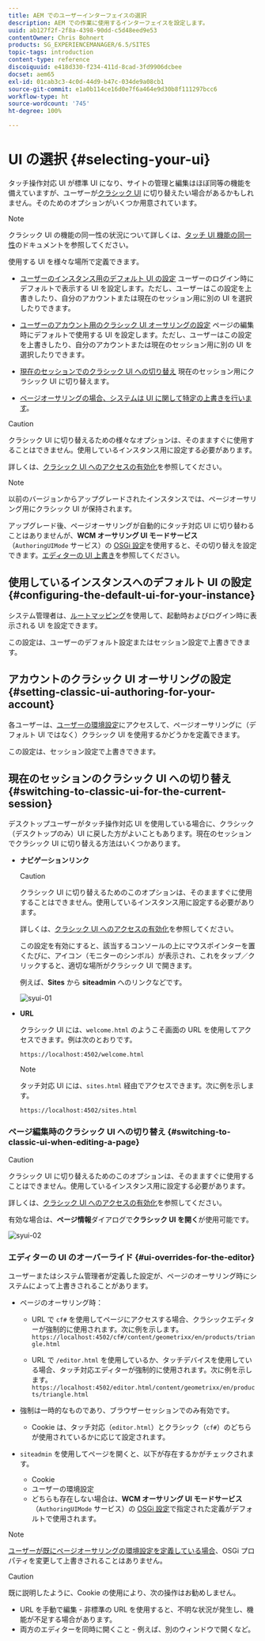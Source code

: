 ```yaml
---
title: AEM でのユーザーインターフェイスの選択
description: AEM での作業に使用するインターフェイスを設定します。
uuid: ab127f2f-2f8a-4398-90dd-c5d48eed9e53
contentOwner: Chris Bohnert
products: SG_EXPERIENCEMANAGER/6.5/SITES
topic-tags: introduction
content-type: reference
discoiquuid: e418d330-f234-411d-8cad-3fd9906dcbee
docset: aem65
exl-id: 01cab3c3-4c0d-44d9-b47c-034de9a08cb1
source-git-commit: e1a0b114ce16d0e7f6a464e9d30b8f111297bcc6
workflow-type: ht
source-wordcount: '745'
ht-degree: 100%

---
```


# UI の選択 {#selecting-your-ui}

タッチ操作対応 UI が標準 UI になり、サイトの管理と編集はほぼ同等の機能を備えていますが、ユーザーが[クラシック UI](/help/sites-classic-ui-authoring/classicui.md) に切り替えたい場合があるかもしれません。そのためのオプションがいくつか用意されています。

>[!NOTE]
>
>クラシック UI の機能の同一性の状況について詳しくは、[タッチ UI 機能の同一性](/help/release-notes/touch-ui-features-status.md)のドキュメントを参照してください。

使用する UI を様々な場所で定義できます。

* [ユーザーのインスタンス用のデフォルト UI の設定](#configuring-the-default-ui-for-your-instance)
ユーザーのログイン時にデフォルトで表示する UI を設定します。ただし、ユーザーはこの設定を上書きしたり、自分のアカウントまたは現在のセッション用に別の UI を選択したりできます。

* [ユーザーのアカウント用のクラシック UI オーサリングの設定](/help/sites-authoring/select-ui.md#setting-classic-ui-authoring-for-your-account)
ページの編集時にデフォルトで使用する UI を設定します。ただし、ユーザーはこの設定を上書きしたり、自分のアカウントまたは現在のセッション用に別の UI を選択したりできます。

* [現在のセッションでのクラシック UI への切り替え](#switching-to-classic-ui-for-the-current-session)
現在のセッション用にクラシック UI に切り替えます。

* [ ページオーサリングの場合、システムは UI に関して特定の上書きを行います](#ui-overrides-for-the-editor)。

>[!CAUTION]
>
>クラシック UI に切り替えるための様々なオプションは、そのまますぐに使用することはできません。使用しているインスタンス用に設定する必要があります。
>
>詳しくは、[クラシック UI へのアクセスの有効化](/help/sites-administering/enable-classic-ui.md)を参照してください。

>[!NOTE]
>
>以前のバージョンからアップグレードされたインスタンスでは、ページオーサリング用にクラシック UI が保持されます。
>
>アップグレード後、ページオーサリングが自動的にタッチ対応 UI に切り替わることはありませんが、**WCM オーサリング UI モードサービス**（`AuthoringUIMode` サービス）の [OSGi 設定](/help/sites-deploying/configuring-osgi.md)を使用すると、その切り替えを設定できます。[エディターの UI 上書き](#ui-overrides-for-the-editor)を参照してください。

## 使用しているインスタンスへのデフォルト UI の設定 {#configuring-the-default-ui-for-your-instance}

システム管理者は、[ルートマッピング](/help/sites-deploying/osgi-configuration-settings.md#daycqrootmapping)を使用して、起動時およびログイン時に表示される UI を設定できます。

この設定は、ユーザーのデフォルト設定またはセッション設定で上書きできます。

## アカウントのクラシック UI オーサリングの設定 {#setting-classic-ui-authoring-for-your-account}

各ユーザーは、[ユーザーの環境設定](/help/sites-authoring/user-properties.md#userpreferences)にアクセスして、ページオーサリングに（デフォルト UI ではなく）クラシック UI を使用するかどうかを定義できます。

この設定は、セッション設定で上書きできます。

## 現在のセッションのクラシック UI への切り替え {#switching-to-classic-ui-for-the-current-session}

デスクトップユーザーがタッチ操作対応 UI を使用している場合に、クラシック（デスクトップのみ）UI に戻した方がよいこともあります。現在のセッションでクラシック UI に切り替える方法はいくつかあります。

* **ナビゲーションリンク**

   >[!CAUTION]
   >
   >クラシック UI に切り替えるためのこのオプションは、そのまますぐに使用することはできません。使用しているインスタンス用に設定する必要があります。
   >
   >
   >詳しくは、[クラシック UI へのアクセスの有効化](/help/sites-administering/enable-classic-ui.md)を参照してください。

   この設定を有効にすると、該当するコンソールの上にマウスポインターを置くたびに、アイコン（モニターのシンボル）が表示され、これをタップ／クリックすると、適切な場所がクラシック UI で開きます。

   例えば、**Sites** から **siteadmin** へのリンクなどです。

   ![syui-01](assets/syui-01.png)

* **URL**

   クラシック UI には、`welcome.html` のようこそ画面の URL を使用してアクセスできます。例は次のとおりです。

   `https://localhost:4502/welcome.html`

   >[!NOTE]
   >
   >タッチ対応 UI には、`sites.html` 経由でアクセスできます。次に例を示します。
   >
   >
   >`https://localhost:4502/sites.html`

### ページ編集時のクラシック UI への切り替え {#switching-to-classic-ui-when-editing-a-page}

>[!CAUTION]
>
>クラシック UI に切り替えるためのこのオプションは、そのまますぐに使用することはできません。使用しているインスタンス用に設定する必要があります。
>
>詳しくは、[クラシック UI へのアクセスの有効化](/help/sites-administering/enable-classic-ui.md)を参照してください。

有効な場合は、**ページ情報**&#x200B;ダイアログで&#x200B;**クラシック UI を開く**&#x200B;が使用可能です。

![syui-02](assets/syui-02.png)

### エディターの UI のオーバーライド {#ui-overrides-for-the-editor}

ユーザーまたはシステム管理者が定義した設定が、ページのオーサリング時にシステムによって上書きされることがあります。

* ページのオーサリング時：

   * URL で `cf#` を使用してページにアクセスする場合、クラシックエディターが強制的に使用されます。次に例を示します。
      `https://localhost:4502/cf#/content/geometrixx/en/products/triangle.html`

   * URL で `/editor.html` を使用しているか、タッチデバイスを使用している場合、タッチ対応エディターが強制的に使用されます。次に例を示します。
      `https://localhost:4502/editor.html/content/geometrixx/en/products/triangle.html`

* 強制は一時的なものであり、ブラウザーセッションでのみ有効です。

   * Cookie は、タッチ対応（`editor.html`）とクラシック（`cf#`）のどちらが使用されているかに応じて設定されます。

* `siteadmin` を使用してページを開くと、以下が存在するかがチェックされます。

   * Cookie
   * ユーザーの環境設定
   * どちらも存在しない場合は、**WCM オーサリング UI モードサービス**（`AuthoringUIMode` サービス）の [OSGi 設定](/help/sites-deploying/configuring-osgi.md)で指定された定義がデフォルトで使用されます。

>[!NOTE]
>
>[ユーザーが既にページオーサリングの環境設定を定義している場合](#settingthedefaultauthoringuiforyouraccount)、OSGi プロパティを変更して上書きされることはありません。

>[!CAUTION]
>
>既に説明したように、Cookie の使用により、次の操作はお勧めしません。
>
>* URL を手動で編集 - 非標準の URL を使用すると、不明な状況が発生し、機能が不足する場合があります。
>* 両方のエディターを同時に開くこと - 例えば、別のウィンドウで開くなど。

